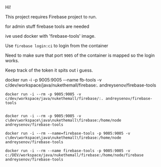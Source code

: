 Hi!

This project requires Firebase project to run.


for admin stuff firebase tools are needed

ive used docker with 'firebase-tools' image.

Use `firebase login:ci` to login from the container

Need to make sure that port `9005` of the container is mapped so the login works.

Keep track of the token it spits out i guess.




   docker run -i -p 9005:9005 --name fb-tools -v c/dev/workspace/java/nukethemall/firebase:. andreysenov/firebase-tools


    docker run -i --rm -p 9005:9005 -v c/dev/workspace/java/nukethemall/firebase/:. andreysenov/firebase-tools
    
    
    docker run -i --rm -p 9005:9005 -v c\dev\workspace\java\nukethemall\firebase:/home/node andreysenov/firebase-tools
    
    docker run -i --rm --name=firebase-tools -p 9005:9005 -v c\dev\workspace\java\nukethemall\firebase:/home/node andreysenov/firebase-tools
    
    docker run -i --rm --name firebase-tools -p 9005:9005 -v c:/DEV/workspace/java/nukethemall/firebase:/home/node/firebase andreysenov/firebase-tools


